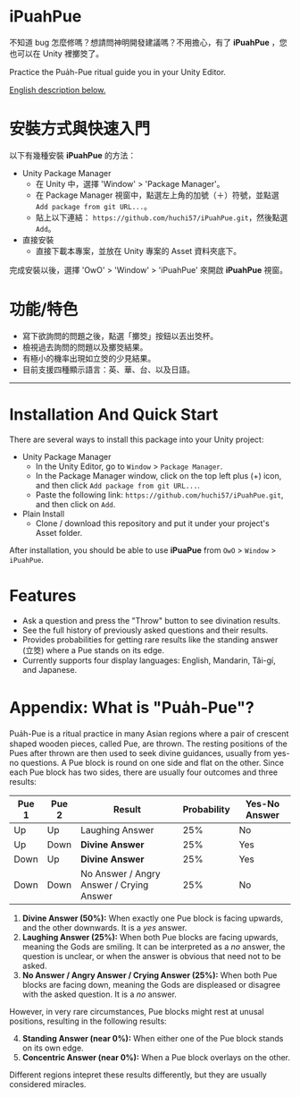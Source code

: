 # iPuahPue
不知道 bug 怎麼修嗎？想請問神明開發建議嗎？不用擔心，有了 **iPuahPue** ，您也可以在 Unity 裡擲筊了。

Practice the Pua̍h-Pue ritual guide you in your Unity Editor.

[English description below.](#installation-and-quick-start)

# 安裝方式與快速入門
以下有幾種安裝 **iPuahPue** 的方法：
- Unity Package Manager
  - 在 Unity 中，選擇 'Window' > 'Package Manager'。
  - 在 Package Manager 視窗中，點選左上角的加號（＋）符號，並點選 `Add package from git URL...`。
  - 貼上以下連結： `https://github.com/huchi57/iPuahPue.git`，然後點選 `Add`。
- 直接安裝
  - 直接下載本專案，並放在 Unity 專案的 Asset 資料夾底下。
 
完成安裝以後，選擇 'OwO' > 'Window' > 'iPuahPue' 來開啟 **iPuahPue** 視窗。

# 功能/特色
- 寫下欲詢問的問題之後，點選「擲筊」按鈕以丟出筊杯。
- 檢視過去詢問的問題以及擲筊結果。
- 有極小的機率出現如立筊的少見結果。
- 目前支援四種顯示語言：英、華、台、以及日語。

---

# Installation And Quick Start
There are several ways to install this package into your Unity project:
- Unity Package Manager
  - In the Unity Editor, go to `Window` > `Package Manager`.
  - In the Package Manager window, click on the top left plus (+) icon, and then click `Add package from git URL...`.
  - Paste the following link: `https://github.com/huchi57/iPuahPue.git`, and then click on `Add`.
- Plain Install
  - Clone / download this repository and put it under your project's Asset folder.

After installation, you should be able to use **iPuaPue** from `OwO` > `Window` > `iPuahPue`.

# Features
- Ask a question and press the "Throw" button to see divination results.
- See the full history of previously asked questions and their results.
- Provides probabilities for getting rare results like the standing answer (立筊) where a Pue stands on its edge.
- Currently supports four display languages: English, Mandarin, Tâi-gí, and Japanese.

# Appendix: What is "Pua̍h-Pue"?
Pua̍h-Pue is a ritual practice in many Asian regions where a pair of crescent shaped wooden pieces, called Pue, are thrown. The resting positions of the Pues after thrown are then used to seek divine guidances, usually from yes-no questions. A Pue block is round on one side and flat on the other. Since each Pue block has two sides, there are usually four outcomes and three results:

| Pue 1 | Pue 2 | Result | Probability | Yes-No Answer |
| --- | --- | --- | --- | --- |
| Up | Up | Laughing Answer | 25% | No |
| Up | Down | **Divine Answer** | 25% | Yes |
| Down | Up | **Divine Answer** | 25% | Yes |
| Down | Down | No Answer / Angry Answer / Crying Answer | 25% | No |

1. **Divine Answer (50%):** When exactly one Pue block is facing upwards, and the other downwards. It is a *yes* answer.
2. **Laughing Answer (25%):** When both Pue blocks are facing upwards, meaning the Gods are smiling. It can be interpreted as a *no* answer, the question is unclear, or when the answer is obvious that need not to be asked.
3. **No Answer / Angry Answer / Crying Answer (25%):** When both Pue blocks are facing down, meaning the Gods are displeased or disagree with the asked question. It is a *no* answer.

However, in very rare circumstances, Pue blocks might rest at unusal positions, resulting in the following results:

4. **Standing Answer (near 0%):** When either one of the Pue block stands on its own edge.
5. **Concentric Answer (near 0%):** When a Pue block overlays on the other.

Different regions intepret these results differently, but they are usually considered miracles.
